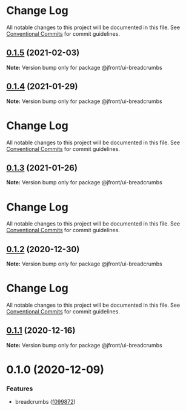 # Change Log

All notable changes to this project will be documented in this file.
See [Conventional Commits](https://conventionalcommits.org) for commit guidelines.

## [0.1.5](https://github.com/Jepria/jfront-ui/compare/@jfront/ui-breadcrumbs@0.1.4...@jfront/ui-breadcrumbs@0.1.5) (2021-02-03)

**Note:** Version bump only for package @jfront/ui-breadcrumbs





## [0.1.4](https://github.com/Jepria/jfront-ui/compare/@jfront/ui-breadcrumbs@0.1.3...@jfront/ui-breadcrumbs@0.1.4) (2021-01-29)

**Note:** Version bump only for package @jfront/ui-breadcrumbs





# Change Log

All notable changes to this project will be documented in this file. See
[Conventional Commits](https://conventionalcommits.org) for commit guidelines.

## [0.1.3](https://github.com/Jepria/jfront-ui/compare/@jfront/ui-breadcrumbs@0.1.2...@jfront/ui-breadcrumbs@0.1.3) (2021-01-26)

**Note:** Version bump only for package @jfront/ui-breadcrumbs

# Change Log

All notable changes to this project will be documented in this file. See
[Conventional Commits](https://conventionalcommits.org) for commit guidelines.

## [0.1.2](https://github.com/Jepria/jfront-ui/compare/@jfront/ui-breadcrumbs@0.1.1...@jfront/ui-breadcrumbs@0.1.2) (2020-12-30)

**Note:** Version bump only for package @jfront/ui-breadcrumbs

# Change Log

All notable changes to this project will be documented in this file. See
[Conventional Commits](https://conventionalcommits.org) for commit guidelines.

## [0.1.1](https://github.com/Jepria/jfront-ui/compare/@jfront/ui-breadcrumbs@0.1.0...@jfront/ui-breadcrumbs@0.1.1) (2020-12-16)

**Note:** Version bump only for package @jfront/ui-breadcrumbs

# 0.1.0 (2020-12-09)

### Features

- breadcrumbs
  ([f099872](https://github.com/Jepria/jfront-ui/commit/f099872bc9b49152546b69dc4e4c851c3379179c))
